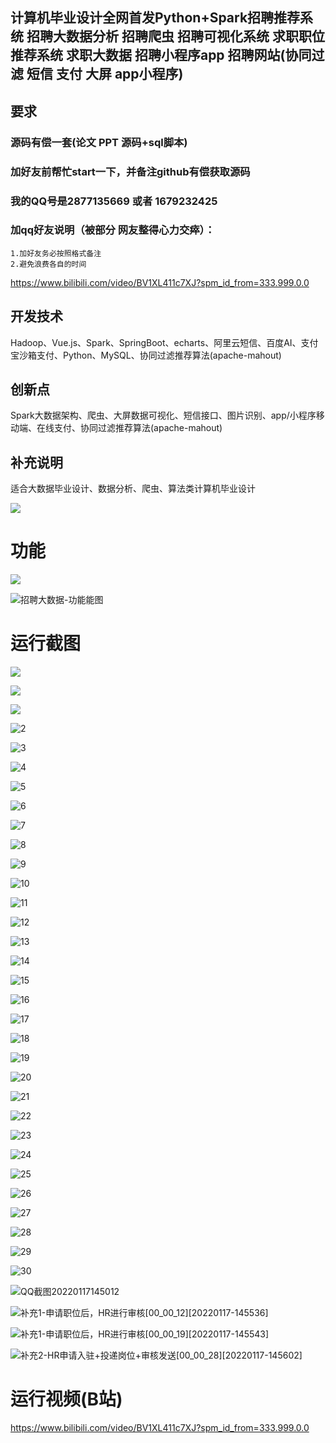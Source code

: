 

## 计算机毕业设计全网首发Python+Spark招聘推荐系统 招聘大数据分析 招聘爬虫 招聘可视化系统 求职职位推荐系统 求职大数据 招聘小程序app 招聘网站(协同过滤 短信 支付 大屏 app小程序)

## 要求
### 源码有偿一套(论文 PPT 源码+sql脚本)
### 
### 加好友前帮忙start一下，并备注github有偿获取源码
### 我的QQ号是2877135669 或者 1679232425
### 加qq好友说明（被部分  网友整得心力交瘁）：
    1.加好友务必按照格式备注
    2.避免浪费各自的时间

https://www.bilibili.com/video/BV1XL411c7XJ?spm_id_from=333.999.0.0

## 开发技术
Hadoop、Vue.js、Spark、SpringBoot、echarts、阿里云短信、百度AI、支付宝沙箱支付、Python、MySQL、协同过滤推荐算法(apache-mahout)

## 创新点
Spark大数据架构、爬虫、大屏数据可视化、短信接口、图片识别、app/小程序移动端、在线支付、协同过滤推荐算法(apache-mahout)



## 补充说明
适合大数据毕业设计、数据分析、爬虫、算法类计算机毕业设计

![](资料图.jpg)

# 功能

![](求职大数据-功能.jpg)

![招聘大数据-功能能图](招聘大数据-功能能图.png)











# 运行截图

![](QQ浏览器截图20220117152945.png)

![](6666.png)



![](1-求职大数据-大屏[00_00_40][20220117-144645].png)

![2](2.png)

![3](3.png)

![4](4.png)

![5](5.png)

![6](6.png)

![7](7.png)

![8](8.png)

![9](9.png)

![10](10.png)

![11](11.png)

![12](12.png)

![13](13.png)

![14](14.png)

![15](15.png)

![16](16.png)

![17](17.png)

![18](18.png)

![19](19.png)

![20](20.png)

![21](21.png)

![22](22.png)

![23](23.png)

![24](24.png)

![25](25.png)

![26](26.png)

![27](27.png)

![28](28.png)

![29](29.png)

![30](30.png)

![QQ截图20220117145012](QQ截图20220117145012.jpg)

![补充1-申请职位后，HR进行审核[00_00_12][20220117-145536]](补充1-申请职位后，HR进行审核[00_00_12][20220117-145536].png)

![补充1-申请职位后，HR进行审核[00_00_19][20220117-145543]](补充1-申请职位后，HR进行审核[00_00_19][20220117-145543].png)

![补充2-HR申请入驻+投递岗位+审核发送[00_00_28][20220117-145602]](补充2-HR申请入驻+投递岗位+审核发送[00_00_28][20220117-145602].png)

# 运行视频(B站)

https://www.bilibili.com/video/BV1XL411c7XJ?spm_id_from=333.999.0.0





